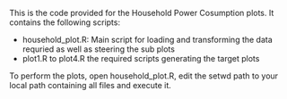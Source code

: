 This is the code provided for the Household Power Cosumption plots.
It contains the following scripts:
-	household_plot.R: Main script for loading and transforming the data requried as well as steering the sub plots
- 	plot1.R to plot4.R the required scripts generating the target plots

To perform the plots, open household_plot.R, edit the setwd path to your local path containing all files and execute it.